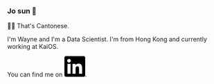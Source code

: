 ### Jo sun 👋

☝🏼 That's Cantonese.

I'm Wayne and I'm a Data Scientist. I'm from Hong Kong and currently working at KaiOS.

You can find me on [![LinkedIn][1.2]][1].

<!-- Icons -->

[1.2]: https://raw.githubusercontent.com/yumanfai/yumanfai/master/linkedin.svg (LinkedIn icon)

<!-- Links to your social media accounts -->

[1]: https://www.linkedin.com/in/yuwayne/

<!--
**yumanfai/yumanfai** is a ✨ _special_ ✨ repository because its `README.md` (this file) appears on your GitHub profile.

Here are some ideas to get you started:

- 🔭 I’m currently working on ...
- 🌱 I’m currently learning ...
- 👯 I’m looking to collaborate on ...
- 🤔 I’m looking for help with ...
- 💬 Ask me about ...
- 📫 How to reach me: ...
- 😄 Pronouns: ...
- ⚡ Fun fact: ...
-->
